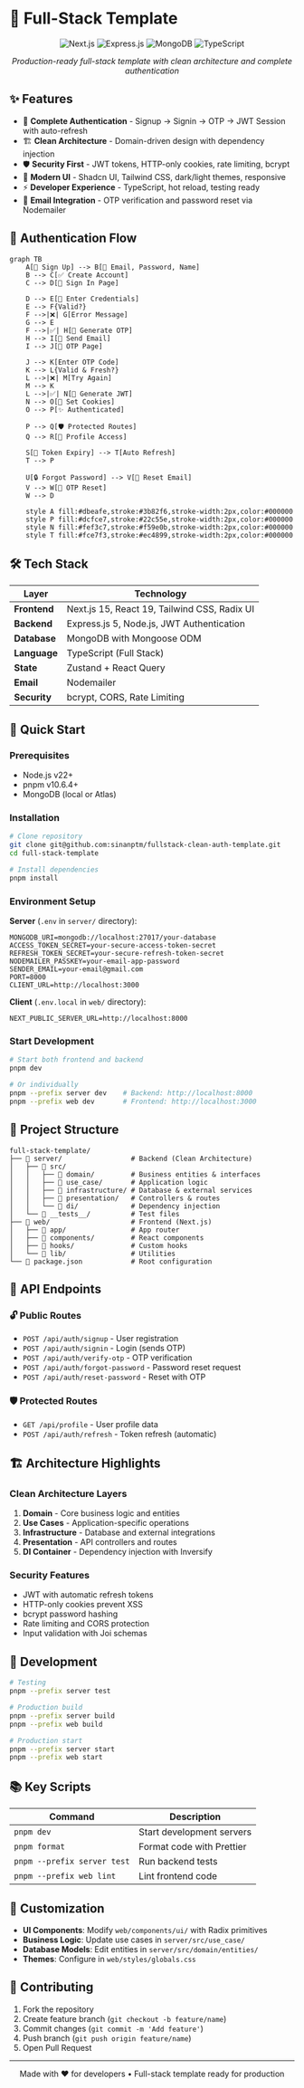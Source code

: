 # 🚀 Full-Stack Template

<div align="center">
  
![Next.js](https://img.shields.io/badge/Next.js-15.3.2-black?style=for-the-badge&logo=next.js&logoColor=white)
![Express.js](https://img.shields.io/badge/Express.js-5.1.0-000000?style=for-the-badge&logo=express&logoColor=white)
![MongoDB](https://img.shields.io/badge/MongoDB-47A248?style=for-the-badge&logo=mongodb&logoColor=white)
![TypeScript](https://img.shields.io/badge/TypeScript-3178C6?style=for-the-badge&logo=typescript&logoColor=white)

*Production-ready full-stack template with clean architecture and complete authentication*

</div>

## ✨ Features

- 🔐 **Complete Authentication** - Signup → Signin → OTP → JWT Session with auto-refresh
- 🏗️ **Clean Architecture** - Domain-driven design with dependency injection
- 🛡️ **Security First** - JWT tokens, HTTP-only cookies, rate limiting, bcrypt
- 🎨 **Modern UI** - Shadcn UI, Tailwind CSS, dark/light themes, responsive
- ⚡ **Developer Experience** - TypeScript, hot reload, testing ready
- 📧 **Email Integration** - OTP verification and password reset via Nodemailer

## 🔐 Authentication Flow

```mermaid
graph TB
    A[👤 Sign Up] --> B[📧 Email, Password, Name]
    B --> C[✅ Create Account]
    C --> D[🔑 Sign In Page]
    
    D --> E[🔐 Enter Credentials]
    E --> F{Valid?}
    F -->|❌| G[Error Message]
    G --> E
    F -->|✅| H[🔢 Generate OTP]
    H --> I[📧 Send Email]
    I --> J[🔢 OTP Page]
    
    J --> K[Enter OTP Code]
    K --> L{Valid & Fresh?}
    L -->|❌| M[Try Again]
    M --> K
    L -->|✅| N[🎯 Generate JWT]
    N --> O[🍪 Set Cookies]
    O --> P[✨ Authenticated]
    
    P --> Q[🛡️ Protected Routes]
    Q --> R[👤 Profile Access]
    
    S[🔄 Token Expiry] --> T[Auto Refresh]
    T --> P
    
    U[🔒 Forgot Password] --> V[📧 Reset Email]
    V --> W[🔢 OTP Reset]
    W --> D
    
    style A fill:#dbeafe,stroke:#3b82f6,stroke-width:2px,color:#000000
    style P fill:#dcfce7,stroke:#22c55e,stroke-width:2px,color:#000000
    style N fill:#fef3c7,stroke:#f59e0b,stroke-width:2px,color:#000000
    style T fill:#fce7f3,stroke:#ec4899,stroke-width:2px,color:#000000
```

## 🛠️ Tech Stack

| Layer | Technology |
|-------|-----------|
| **Frontend** | Next.js 15, React 19, Tailwind CSS, Radix UI |
| **Backend** | Express.js 5, Node.js, JWT Authentication |
| **Database** | MongoDB with Mongoose ODM |
| **Language** | TypeScript (Full Stack) |
| **State** | Zustand + React Query |
| **Email** | Nodemailer |
| **Security** | bcrypt, CORS, Rate Limiting |

## 🚀 Quick Start

### Prerequisites
- Node.js v22+
- pnpm v10.6.4+
- MongoDB (local or Atlas)

### Installation

```bash
# Clone repository
git clone git@github.com:sinanptm/fullstack-clean-auth-template.git
cd full-stack-template

# Install dependencies
pnpm install
```

### Environment Setup

**Server** (`.env` in `server/` directory):
```env
MONGODB_URI=mongodb://localhost:27017/your-database
ACCESS_TOKEN_SECRET=your-secure-access-token-secret
REFRESH_TOKEN_SECRET=your-secure-refresh-token-secret
NODEMAILER_PASSKEY=your-email-app-password
SENDER_EMAIL=your-email@gmail.com
PORT=8000
CLIENT_URL=http://localhost:3000
```

**Client** (`.env.local` in `web/` directory):
```env
NEXT_PUBLIC_SERVER_URL=http://localhost:8000
```

### Start Development

```bash
# Start both frontend and backend
pnpm dev

# Or individually
pnpm --prefix server dev    # Backend: http://localhost:8000
pnpm --prefix web dev       # Frontend: http://localhost:3000
```

## 📁 Project Structure

```
full-stack-template/
├── 📁 server/                 # Backend (Clean Architecture)
│   ├── 📁 src/
│   │   ├── 📁 domain/         # Business entities & interfaces
│   │   ├── 📁 use_case/       # Application logic
│   │   ├── 📁 infrastructure/ # Database & external services
│   │   ├── 📁 presentation/   # Controllers & routes
│   │   └── 📁 di/             # Dependency injection
│   └── 📁 __tests__/          # Test files
├── 📁 web/                    # Frontend (Next.js)
│   ├── 📁 app/                # App router
│   ├── 📁 components/         # React components
│   ├── 📁 hooks/              # Custom hooks
│   └── 📁 lib/                # Utilities
└── 📄 package.json            # Root configuration
```

## 🔐 API Endpoints

### 🔓 Public Routes
- `POST /api/auth/signup` - User registration
- `POST /api/auth/signin` - Login (sends OTP)
- `POST /api/auth/verify-otp` - OTP verification
- `POST /api/auth/forgot-password` - Password reset request
- `POST /api/auth/reset-password` - Reset with OTP

### 🛡️ Protected Routes
- `GET /api/profile` - User profile data
- `POST /api/auth/refresh` - Token refresh (automatic)

## 🏗️ Architecture Highlights

### Clean Architecture Layers
1. **Domain** - Core business logic and entities
2. **Use Cases** - Application-specific operations
3. **Infrastructure** - Database and external integrations
4. **Presentation** - API controllers and routes
5. **DI Container** - Dependency injection with Inversify

### Security Features
- JWT with automatic refresh tokens
- HTTP-only cookies prevent XSS
- bcrypt password hashing
- Rate limiting and CORS protection
- Input validation with Joi schemas

## 🧪 Development

```bash
# Testing
pnpm --prefix server test

# Production build
pnpm --prefix server build
pnpm --prefix web build

# Production start
pnpm --prefix server start
pnpm --prefix web start
```

## 📚 Key Scripts

| Command | Description |
|---------|-------------|
| `pnpm dev` | Start development servers |
| `pnpm format` | Format code with Prettier |
| `pnpm --prefix server test` | Run backend tests |
| `pnpm --prefix web lint` | Lint frontend code |

## 🎨 Customization

- **UI Components**: Modify `web/components/ui/` with Radix primitives
- **Business Logic**: Update use cases in `server/src/use_case/`
- **Database Models**: Edit entities in `server/src/domain/entities/`
- **Themes**: Configure in `web/styles/globals.css`

## 🤝 Contributing

1. Fork the repository
2. Create feature branch (`git checkout -b feature/name`)
3. Commit changes (`git commit -m 'Add feature'`)
4. Push branch (`git push origin feature/name`)
5. Open Pull Request

---

<div align="center">
  Made with ❤️ for developers • Full-stack template ready for production
</div>
